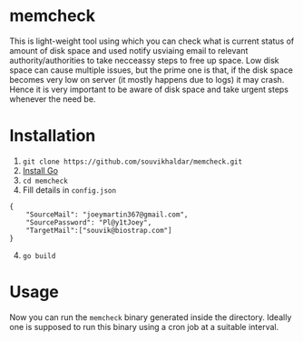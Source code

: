 # memcheck
This is light-weight tool using which you can check what is current status of amount of disk space and used notify usviaing email to relevant authority/authorities to take necceassy steps to free up space. Low disk space can cause multiple issues, but the prime one is that, if the disk space becomes very low on server (it mostly happens due to logs) it may crash. Hence it is very important to be aware of disk space and take urgent steps whenever the need be.  
# Installation
1)  `git clone https://github.com/souvikhaldar/memcheck.git`  
2)  [Install Go](https://golang.org/doc/install)  
3)  `cd memcheck`  
4)  Fill details in `config.json`  
```
{
    "SourceMail": "joeymartin367@gmail.com",
    "SourcePassword": "Pl@y1tJoey",
    "TargetMail":["souvik@biostrap.com"]
}
```
4)  `go build`  

# Usage  
Now you can run the `memcheck` binary generated inside the directory. Ideally one is supposed to run this binary using a cron job at a suitable interval.  
